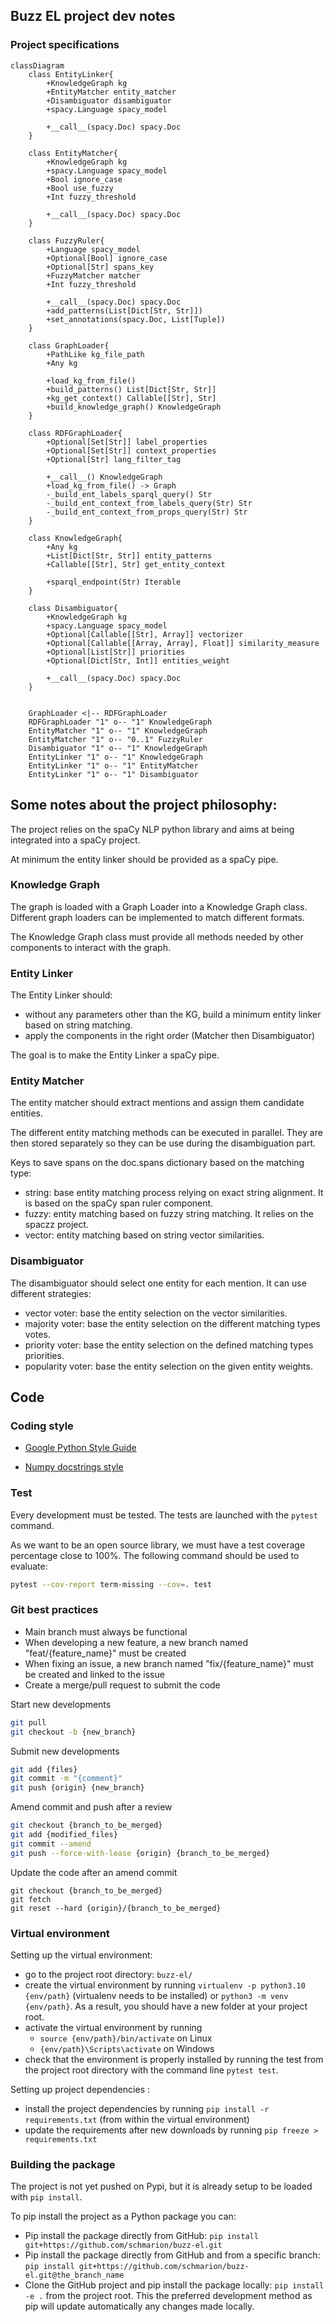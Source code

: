 ## Buzz EL project dev notes

### Project specifications

```mermaid
classDiagram
	class EntityLinker{
		+KnowledgeGraph kg
        +EntityMatcher entity_matcher
		+Disambiguator disambiguator
        +spacy.Language spacy_model

		+__call__(spacy.Doc) spacy.Doc
	}

	class EntityMatcher{
        +KnowledgeGraph kg
        +spacy.Language spacy_model
        +Bool ignore_case
        +Bool use_fuzzy
        +Int fuzzy_threshold

        +__call__(spacy.Doc) spacy.Doc
	}

    class FuzzyRuler{
        +Language spacy_model
        +Optional[Bool] ignore_case
        +Optional[Str] spans_key
        +FuzzyMatcher matcher
        +Int fuzzy_threshold

        +__call__(spacy.Doc) spacy.Doc
        +add_patterns(List[Dict[Str, Str]])
        +set_annotations(spacy.Doc, List[Tuple])
    }

    class GraphLoader{
        +PathLike kg_file_path
        +Any kg

        +load_kg_from_file()
        +build_patterns() List[Dict[Str, Str]]
        +kg_get_context() Callable[[Str], Str]
        +build_knowledge_graph() KnowledgeGraph
    }

    class RDFGraphLoader{
        +Optional[Set[Str]] label_properties
        +Optional[Set[Str]] context_properties
        +Optional[Str] lang_filter_tag

        +__call__() KnowledgeGraph
        +load_kg_from_file() -> Graph
        -_build_ent_labels_sparql_query() Str
        -_build_ent_context_from_labels_query(Str) Str
        -_build_ent_context_from_props_query(Str) Str
    }

	class KnowledgeGraph{
        +Any kg
        +List[Dict[Str, Str]] entity_patterns
        +Callable[[Str], Str] get_entity_context

        +sparql_endpoint(Str) Iterable
	}

	class Disambiguator{
		+KnowledgeGraph kg
        +spacy.Language spacy_model
        +Optional[Callable[[Str], Array]] vectorizer
        +Optional[Callable[[Array, Array], Float]] similarity_measure
        +Optional[List[Str]] priorities
        +Optional[Dict[Str, Int]] entities_weight

        +__call__(spacy.Doc) spacy.Doc
	}


    GraphLoader <|-- RDFGraphLoader
    RDFGraphLoader "1" o-- "1" KnowledgeGraph
    EntityMatcher "1" o-- "1" KnowledgeGraph
    EntityMatcher "1" o-- "0..1" FuzzyRuler
    Disambiguator "1" o-- "1" KnowledgeGraph
    EntityLinker "1" o-- "1" KnowledgeGraph
    EntityLinker "1" o-- "1" EntityMatcher
    EntityLinker "1" o-- "1" Disambiguator
```

## Some notes about the project philosophy:

The project relies on the spaCy NLP python library and aims at being integrated into a spaCy project.

At minimum the entity linker should be provided as a spaCy pipe.

### Knowledge Graph

The graph is loaded with a Graph Loader into a Knowledge Graph class.
Different graph loaders can be implemented to match different formats.

The Knowledge Graph class must provide all methods needed by other components to interact with the graph.

### Entity Linker

The Entity Linker should:

- without any parameters other than the KG, build a minimum entity linker based on string matching.
- apply the components in the right order (Matcher then Disambiguator)

The goal is to make the Entity Linker a spaCy pipe.

### Entity Matcher

The entity matcher should extract mentions and assign them candidate entities.

The different entity matching methods can be executed in parallel. They are then stored separately so they can be use during the disambiguation part.

Keys to save spans on the doc.spans dictionary based on the matching type:

- string: base entity matching process relying on exact string alignment. It is based on the spaCy span ruler component.
- fuzzy: entity matching based on fuzzy string matching. It relies on the spaczz project.
- vector: entity matching based on string vector similarities.

### Disambiguator

The disambiguator should select one entity for each mention. It can use different strategies:

- vector voter: base the entity selection on the vector similarities.
- majority voter: base the entity selection on the different matching types votes.
- priority voter: base the entity selection on the defined matching types priorities.
- popularity voter: base the entity selection on the given entity weights.

## Code

### Coding style

- [Google Python Style Guide](https://google.github.io/styleguide/pyguide.html)

- [Numpy docstrings style](https://www.sphinx-doc.org/en/master/usage/extensions/napoleon.html)

### Test

Every development must be tested.
The tests are launched with the `pytest` command.

As we want to be an open source library, we must have a test coverage percentage close to 100%.
The following command should be used to evaluate:

```Bash
pytest --cov-report term-missing --cov=. test
```

### Git best practices

- Main branch must always be functional
- When developing a new feature, a new branch named "feat/{feature_name}" must be created
- When fixing an issue, a new branch named "fix/{feature_name}" must be created and linked to the issue
- Create a merge/pull request to submit the code

Start new developments

```Bash
git pull
git checkout -b {new_branch}
```

Submit new developments

```Bash
git add {files}
git commit -m "{comment}"
git push {origin} {new_branch}
```

Amend commit and push after a review

```Bash
git checkout {branch_to_be_merged}
git add {modified_files}
git commit --amend
git push --force-with-lease {origin} {branch_to_be_merged}
```

Update the code after an amend commit

```
git checkout {branch_to_be_merged}
git fetch
git reset --hard {origin}/{branch_to_be_merged}
```

### Virtual environment

Setting up the virtual environment:

- go to the project root directory: `buzz-el/`
- create the virtual environment by running `virtualenv -p python3.10 {env/path}` (virtualenv needs to be installed) or `python3 -m venv {env/path}`. As a result, you should have a new folder at your project root.
- activate the virtual environment by running
  - `source {env/path}/bin/activate` on Linux
  - `{env/path}\Scripts\activate` on Windows
- check that the environment is properly installed by running the test from the project root directory with the command line `pytest test`.

Setting up project dependencies :

- install the project dependencies by running `pip install -r requirements.txt` (from within the virtual environment)
- update the requirements after new downloads by running `pip freeze > requirements.txt`

### Building the package

The project is not yet pushed on Pypi, but it is already setup to be loaded with `pip install`.

To pip install the project as a Python package you can:

- Pip install the package directly from GitHub: `pip install git+https://github.com/schmarion/buzz-el.git`
- Pip install the package directly from GitHub and from a specific branch: `pip install git+https://github.com/schmarion/buzz-el.git@the_branch_name`
- Clone the GitHub project and pip install the package locally: `pip install -e .` from the project root. This the preferred development method as pip will update automatically any changes made locally.
